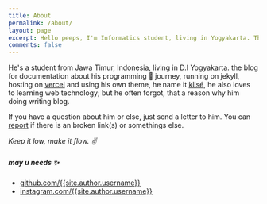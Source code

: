 ```yaml
---
title: About
permalink: /about/
layout: page
excerpt: Hello peeps, I'm Informatics student, living in Yogyakarta. This blog for documentation about my programming journey, running on jekyll, hosting on netlify and using my own simple theme.
comments: false
---
```


He's a student from Jawa Timur, Indonesia, living in D.I Yogyakarta. the blog for documentation about his programming 🎒 journey, running on jekyll, hosting on [vercel](http://now.sh) and using his own theme, he name it <a href="https://github.com/piharpi/jekyll-klise" target="_blank" rel="noopener">klisé</a>, he also loves to learning web technology; but he often forgot, that a reason why him doing writing blog.

If you have a question about him or else, just send a letter to him. You can [report](https://github.com/piharpi/harpi.rocks/issues/new) if there is an broken link(s) or somethings else.

*Keep it low, make it flow. ✌️*

##### may u needs ✨

- [github.com/{{site.author.username}}](/github)
- [instagram.com/{{site.author.username}}](/instagram)
